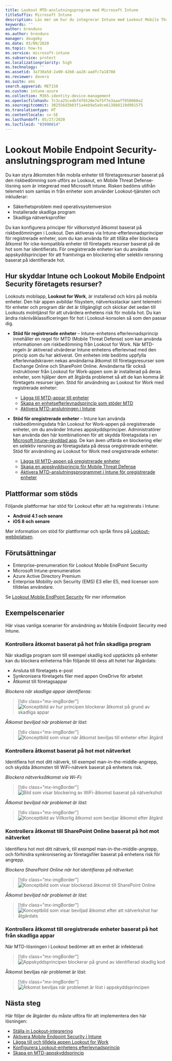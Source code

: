 ```yaml
---
title: Lookout MTD-anslutningsprogram med Microsoft Intune
titleSuffix: Microsoft Intune
description: Läs mer om hur du integrerar Intune med Lookout Mobile Threat Defense (MTD) för att styra mobil enhetsåtkomst till företagets resurser.
keywords: ''
author: brenduns
ms.author: brenduns
manager: dougeby
ms.date: 03/09/2020
ms.topic: how-to
ms.service: microsoft-intune
ms.subservice: protect
ms.localizationpriority: high
ms.technology: ''
ms.assetid: 3a730a5d-2a90-42b0-aa28-aadfc7a18788
ms.reviewer: davera
ms.suite: ems
search.appverid: MET150
ms.custom: intune-azure
ms.collection: M365-identity-device-management
ms.openlocfilehash: 7c3ca25ce4bf4f6520e7ef5f7e3aaaff958060a2
ms.sourcegitcommit: 302556d3b03f1a4eb9a5a9ce6138b8119d901575
ms.translationtype: HT
ms.contentlocale: sv-SE
ms.lasthandoff: 05/27/2020
ms.locfileid: "83990814"
---
```

# <a name="lookout-mobile-endpoint-security-connector-with-intune"></a>Lookout Mobile Endpoint Security-anslutningsprogram med Intune

Du kan styra åtkomsten från mobila enheter till företagsresurser baserat på den riskbedömning som utförs av Lookout, en Mobile Threat Defense-lösning som är integrerad med Microsoft Intune. Risken bedöms utifrån telemetri som samlas in från enheter som använder Lookout-tjänsten och inkluderar:
- Säkerhetsproblem med operativsystemversion
- Installerade skadliga program
- Skadliga nätverksprofiler

Du kan konfigurera principer för villkorsstyrd åtkomst baserat på riskbedömningen i Lookout. Den aktiveras via Intune-efterlevnadsprinciper för registrerade enheter, som du kan använda för att tillåta eller blockera åtkomst för icke-kompatibla enheter till företagets resurser baserat på de hot som har identifierats. För oregistrerade enheter kan du använda appskyddsprinciper för att framtvinga en blockering eller selektiv rensning baserat på identifierade hot.

## <a name="how-do-intune-and-lookout-mobile-endpoint-security-help-protect-company-resources"></a>Hur skyddar Intune och Lookout Mobile Endpoint Security företagets resurser?

Lookouts mobilapp, **Lookout for Work**, är installerad och körs på mobila enheter. Den här appen avbildar filsystem, nätverksstackar samt telemetri för enheter och program där det är tillgängligt och skickar det sedan till Lookouts molntjänst för att utvärdera enhetens risk för mobila hot. Du kan ändra risknivåklassificeringen för hot i Lookout-konsolen så som den passar dig.

- **Stöd för registrerade enheter** – Intune-enhetens efterlevnadsprincip innehåller en regel för MTD (Mobile Threat Defense) som kan använda informationen om riskbedömning från Lookout for Work. När MTD-regeln är aktiverad utvärderar Intune enhetens efterlevnad med den princip som du har aktiverat. Om enheten inte bedöms uppfylla efterlevnadskraven nekas användarna åtkomst till företagsresurser som Exchange Online och SharePoint Online. Användarna får också instruktioner från Lookout for Work-appen som är installerad på deras enheter, som hjälper dem att åtgärda problemet så att de kan komma åt företagets resurser igen. Stöd för användning av Lookout for Work med registrerade enheter:
  - [Lägga till MTD-appar till enheter](../protect/mtd-apps-ios-app-configuration-policy-add-assign.md)
  - [Skapa en enhetsefterlevnadsprincip som stöder MTD](../protect/mtd-device-compliance-policy-create.md)
  - [Aktivera MTD-anslutningen i Intune](../protect/mtd-connector-enable.md)

- **Stöd för oregistrerade enheter** – Intune kan använda riskbedömningsdata från Lookout for Work-appen på oregistrerade enheter, om du använder Intunes appskyddsprinciper. Administratörer kan använda den här kombinationen för att skydda företagsdata i en [Microsoft Intune-skyddad app](../apps/apps-supported-intune-apps.md). De kan även utfärda en blockering eller en selektiv rensning av företagsdata på dessa oregistrerade enheter. Stöd för användning av Lookout for Work med oregistrerade enheter:
  - [Lägga till MTD-appen på oregistrerade enheter](../protect/mtd-add-apps-unenrolled-devices.md)
  - [Skapa en appskyddsprincip för Mobile Threat Defense](../protect/mtd-app-protection-policy.md)
  - [Aktivera MTD-anslutningsprogrammet i Intune för oregistrerade enheter](../protect/mtd-enable-unenrolled-devices.md)

## <a name="supported-platforms"></a>Plattformar som stöds

Följande plattformar har stöd för Lookout efter att ha registrerats i Intune:

- **Android 4.1 och senare**  
- **iOS 8 och senare**  

Mer information om stöd för plattformar och språk finns på [Lookout-webbplatsen](https://personal.support.lookout.com/hc/articles/114094140253).  

## <a name="prerequisites"></a>Förutsättningar

- Enterprise-prenumeration för Lookout Mobile EndPoint Security  
- Microsoft Intune-prenumeration
- Azure Active Directory Premium
- Enterprise Mobility och Security (EMS) E3 eller E5, med licenser som tilldelas användare.  

Se [Lookout Mobile EndPoint Security](https://www.lookout.com/products/mobile-endpoint-security) för mer information

## <a name="sample-scenarios"></a>Exempelscenarier

Här visas vanliga scenarier för användning av Mobile Endpoint Security med Intune.

### <a name="control-access-based-on-threats-from-malicious-apps"></a>Kontrollera åtkomst baserat på hot från skadliga program

När skadliga program som till exempel skadlig kod upptäckts på enheter kan du blockera enheterna från följande till dess att hotet har åtgärdats:

- Ansluta till företagets e-post
- Synkronisera företagets filer med appen OneDrive för arbetet
- Åtkomst till företagsappar

*Blockera när skadliga appar identifieras:*

> [!div class="mx-imgBorder"]
> ![Konceptbild av hur principen blockerar åtkomst på grund av skadliga appar](./media/lookout-mobile-threat-defense-connector/malicious-apps-blocked.png)

*Åtkomst beviljad när problemet är löst:*

> [!div class="mx-imgBorder"]
> ![Konceptbild som visar när åtkomst beviljas till enheter efter åtgärd](./media/lookout-mobile-threat-defense-connector/malicious-apps-unblocked.png)

### <a name="control-access-based-on-threat-to-network"></a>Kontrollera åtkomst baserat på hot mot nätverket

Identifiera hot mot ditt nätverk, till exempel man-in-the-middle-angrepp, och skydda åtkomsten till WiFi-nätverk baserat på enhetens risk.

*Blockera nätverksåtkomst via Wi-Fi:*

> [!div class="mx-imgBorder"]
> ![Bild som visar blockering av WiFi-åtkomst baserat på nätverkshot](./media/lookout-mobile-threat-defense-connector/network-wifi-blocked.png)

*Åtkomst beviljad när problemet är löst:*

> [!div class="mx-imgBorder"]
> ![Konceptbild av Villkorlig åtkomst som beviljar åtkomst efter åtgärd](./media/lookout-mobile-threat-defense-connector/network-wifi-unblocked.png)

### <a name="control-access-to-sharepoint-online-based-on-threat-to-network"></a>Kontrollera åtkomst till SharePoint Online baserat på hot mot nätverket

Identifiera hot mot ditt nätverk, till exempel man-in-the-middle-angrepp, och förhindra synkronisering av företagsfiler baserat på enhetens risk för angrepp.

*Blockera SharePoint Online när hot identifieras på nätverket:*

> [!div class="mx-imgBorder"]
> ![Konceptbild som visar blockerad åtkomst till SharePoint Online](./media/lookout-mobile-threat-defense-connector/network-spo-blocked.png)

*Åtkomst beviljad när problemet är löst:*

> [!div class="mx-imgBorder"]
> ![Konceptbild som visar beviljad åtkomst efter att nätverkshot har åtgärdats](./media/lookout-mobile-threat-defense-connector/network-spo-unblocked.png)

### <a name="control-access-on-unenrolled-devices-based-on-threats-from-malicious-apps"></a>Kontrollera åtkomst till oregistrerade enheter baserat på hot från skadliga appar

När MTD-lösningen i Lookout bedömer att en enhet är infekterad:
> [!div class="mx-imgBorder"]
> ![Appskyddsprincipen blockerar på grund av identifierad skadlig kod](./media/lookout-mobile-threat-defense-connector/lookout-app-policy-block.png)

Åtkomst beviljas när problemet är löst:

> [!div class="mx-imgBorder"]
> ![Åtkomst beviljas när problemet är löst i appskyddsprincipen](./media/lookout-mobile-threat-defense-connector/lookout-app-policy-remediated.png)

## <a name="next-steps"></a>Nästa steg

Här följer de åtgärder du måste utföra för att implementera den här lösningen:

- [Ställa in Lookout-integrering](lookout-mtd-connector-integration.md)
- [Aktivera Mobile Endpoint Security i Intune](mtd-connector-enable.md)
- [Lägga till och tilldela appen Lookout for Work](mtd-apps-ios-app-configuration-policy-add-assign.md)
- [Konfigurera Lookout-enhetens efterlevnadsprincip](mtd-device-compliance-policy-create.md)
- [Skapa en MTD-appskyddsprincip](mtd-app-protection-policy.md)
